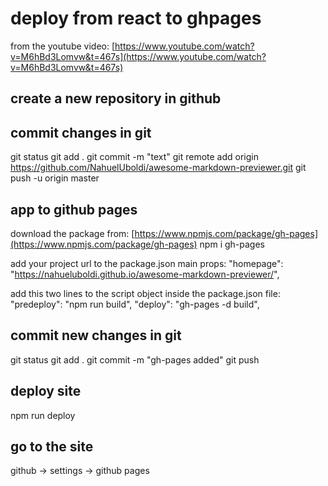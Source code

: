 # deploy from react to ghpages
from the youtube video: [https://www.youtube.com/watch?v=M6hBd3Lomvw&t=467s](https://www.youtube.com/watch?v=M6hBd3Lomvw&t=467s)
## create a new repository in github

## commit changes in git
git status
git add .
git commit -m "text"
git remote add origin https://github.com/NahuelUboldi/awesome-markdown-previewer.git
git push -u origin master

## app to github pages
download the package from: [https://www.npmjs.com/package/gh-pages](https://www.npmjs.com/package/gh-pages)
npm i gh-pages

add your project url to the package.json main props:
  "homepage": "https://nahueluboldi.github.io/awesome-markdown-previewer/",
  
add this two lines to the script object inside the package.json file:
"predeploy": "npm run build",
"deploy": "gh-pages -d build",

## commit new changes in git
git status
git add .
git commit -m "gh-pages added"
git push

## deploy site
npm run deploy

## go to the site
github -> settings -> github pages


